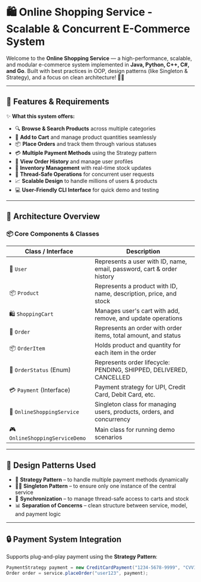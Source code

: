 # 🛍️ Online Shopping Service - Scalable & Concurrent E-Commerce System

Welcome to the **Online Shopping Service** — a high-performance, scalable, and modular e-commerce system implemented in **Java, Python, C++, C#, and Go**. Built with best practices in OOP, design patterns (like Singleton & Strategy), and a focus on clean architecture! 🎯💡

---

## 📌 Features & Requirements

✨ **What this system offers:**

- 🔍 **Browse & Search Products** across multiple categories
- 🛒 **Add to Cart** and manage product quantities seamlessly
- 📦 **Place Orders** and track them through various statuses
- 💳 **Multiple Payment Methods** using the Strategy pattern
- 🧾 **View Order History** and manage user profiles
- 🧠 **Inventory Management** with real-time stock updates
- 🧵 **Thread-Safe Operations** for concurrent user requests
- 📈 **Scalable Design** to handle millions of users & products
- 💻 **User-Friendly CLI Interface** for quick demo and testing

---



## 🧱 Architecture Overview

### 📦 Core Components & Classes

| Class / Interface | Description |
|--------------------|-------------|
| 👤 `User` | Represents a user with ID, name, email, password, cart & order history |
| 📦 `Product` | Represents a product with ID, name, description, price, and stock |
| 🛍️ `ShoppingCart` | Manages user's cart with add, remove, and update operations |
| 🧾 `Order` | Represents an order with order items, total amount, and status |
| 📦 `OrderItem` | Holds product and quantity for each item in the order |
| 🔁 `OrderStatus` (Enum) | Represents order lifecycle: PENDING, SHIPPED, DELIVERED, CANCELLED |
| 💳 `Payment` (Interface) | Payment strategy for UPI, Credit Card, Debit Card, etc. |
| 🧠 `OnlineShoppingService` | Singleton class for managing users, products, orders, and concurrency |
| 🎮 `OnlineShoppingServiceDemo` | Main class for running demo scenarios |

---

## 🧠 Design Patterns Used

- 🔁 **Strategy Pattern** – to handle multiple payment methods dynamically
- 🧍‍♂️ **Singleton Pattern** – to ensure only one instance of the central service
- 🔐 **Synchronization** – to manage thread-safe access to carts and stock
- 📊 **Separation of Concerns** – clean structure between service, model, and payment logic

---

## 🔒 Payment System Integration

Supports plug-and-play payment using the **Strategy Pattern**:

```java
PaymentStrategy payment = new CreditCardPayment("1234-5678-9999", "CVV123");
Order order = service.placeOrder("user123", payment);
